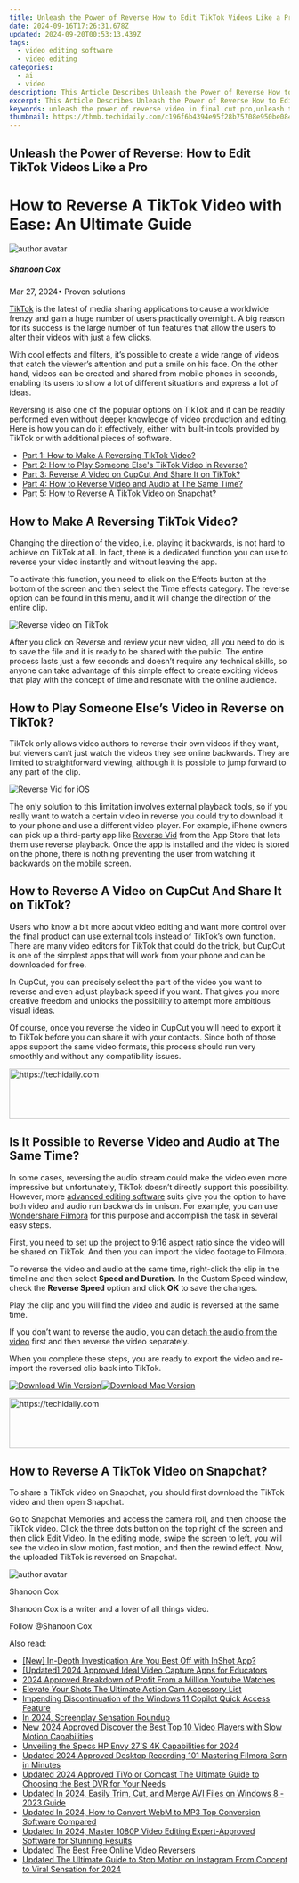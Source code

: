 ```yaml
---
title: Unleash the Power of Reverse How to Edit TikTok Videos Like a Pro for 2024
date: 2024-09-16T17:26:31.678Z
updated: 2024-09-20T00:53:13.439Z
tags: 
  - video editing software
  - video editing
categories: 
  - ai
  - video
description: This Article Describes Unleash the Power of Reverse How to Edit TikTok Videos Like a Pro for 2024
excerpt: This Article Describes Unleash the Power of Reverse How to Edit TikTok Videos Like a Pro for 2024
keywords: unleash the power of reverse video in final cut pro,unleash the power of reverse how to edit tiktok videos like a pro,flip it how to reverse your tiktok videos like a pro,flip it how to reverse your tiktok videos like a pro 2023 edition,unleash the power of slow mo top video editing software revealed,unleash the power of reversal advanced tiktok video editing techniques,unleash the power of reverse a tiktok video editing tutorial
thumbnail: https://thmb.techidaily.com/c196f6b4394e95f28b75708e950be08411857a7cc6fdf0b1b999475eb2576da4.jpg
---
```


## Unleash the Power of Reverse: How to Edit TikTok Videos Like a Pro

# How to Reverse A TikTok Video with Ease: An Ultimate Guide

![author avatar](https://images.wondershare.com/filmora/article-images/shannon-cox.jpg)

##### Shanoon Cox

 Mar 27, 2024• Proven solutions

[TikTok](https://www.tiktok.com/en/) is the latest of media sharing applications to cause a worldwide frenzy and gain a huge number of users practically overnight. A big reason for its success is the large number of fun features that allow the users to alter their videos with just a few clicks.

With cool effects and filters, it’s possible to create a wide range of videos that catch the viewer’s attention and put a smile on his face. On the other hand, videos can be created and shared from mobile phones in seconds, enabling its users to show a lot of different situations and express a lot of ideas.

Reversing is also one of the popular options on TikTok and it can be readily performed even without deeper knowledge of video production and editing. Here is how you can do it effectively, either with built-in tools provided by TikTok or with additional pieces of software.

* [Part 1: How to Make A Reversing TikTok Video?](#part1)
* [Part 2: How to Play Someone Else's TikTok Video in Reverse?](#part2)
* [Part 3: Reverse A Video on CupCut And Share It on TikTok?](#part3)
* [Part 4: How to Reverse Video and Audio at The Same Time?](#part4)
* [Part 5: How to Reverse A TikTok Video on Snapchat?](#part5)

## How to Make A Reversing TikTok Video?

Changing the direction of the video, i.e. playing it backwards, is not hard to achieve on TikTok at all. In fact, there is a dedicated function you can use to reverse your video instantly and without leaving the app.

To activate this function, you need to click on the Effects button at the bottom of the screen and then select the Time effects category. The reverse option can be found in this menu, and it will change the direction of the entire clip.

![Reverse video on TikTok](https://images.wondershare.com/filmora/article-images/reverse-video-on-tiktok.jpg)

After you click on Reverse and review your new video, all you need to do is to save the file and it is ready to be shared with the public. The entire process lasts just a few seconds and doesn’t require any technical skills, so anyone can take advantage of this simple effect to create exciting videos that play with the concept of time and resonate with the online audience.

## How to Play Someone Else’s Video in Reverse on TikTok?

TikTok only allows video authors to reverse their own videos if they want, but viewers can’t just watch the videos they see online backwards. They are limited to straightforward viewing, although it is possible to jump forward to any part of the clip.

![Reverse Vid for iOS](https://images.wondershare.com/filmora/article-images/reverse-vid-play-it-backwards.jpg)

The only solution to this limitation involves external playback tools, so if you really want to watch a certain video in reverse you could try to download it to your phone and use a different video player. For example, iPhone owners can pick up a third-party app like [Reverse Vid](https://apps.apple.com/us/app/reverse-vid-play-it-backwards/id950551948) from the App Store that lets them use reverse playback. Once the app is installed and the video is stored on the phone, there is nothing preventing the user from watching it backwards on the mobile screen.

## How to Reverse A Video on CupCut And Share It on TikTok?

Users who know a bit more about video editing and want more control over the final product can use external tools instead of TikTok’s own function. There are many video editors for TikTok that could do the trick, but CupCut is one of the simplest apps that will work from your phone and can be downloaded for free.

In CupCut, you can precisely select the part of the video you want to reverse and even adjust playback speed if you want. That gives you more creative freedom and unlocks the possibility to attempt more ambitious visual ideas.

Of course, once you reverse the video in CupCut you will need to export it to TikTok before you can share it with your contacts. Since both of those apps support the same video formats, this process should run very smoothly and without any compatibility issues.

<!-- affiliate ads begin -->
<a href="https://appsumo.8odi.net/c/5597632/1062450/7443" target="_top" id="1062450">
  <img src="//a.impactradius-go.com/display-ad/7443-1062450" border="0" alt="https://techidaily.com" width="600" height="90"/>
</a>
<img height="0" width="0" src="https://appsumo.8odi.net/i/5597632/1062450/7443" style="position:absolute;visibility:hidden;" border="0" />
<!-- affiliate ads end -->

## Is It Possible to Reverse Video and Audio at The Same Time?

In some cases, reversing the audio stream could make the video even more impressive but unfortunately, TikTok doesn’t directly support this possibility. However, more [advanced editing software](https://tools.techidaily.com/wondershare/filmora/download/) suits give you the option to have both video and audio run backwards in unison. For example, you can use [Wondershare Filmora](https://filmora.wondershare.net/filmora-video-editor.html) for this purpose and accomplish the task in several easy steps.

First, you need to set up the project to 9:16 [aspect ratio](https://tools.techidaily.com/wondershare/filmora/download/) since the video will be shared on TikTok. And then you can import the video footage to Filmora.

To reverse the video and audio at the same time, right-click the clip in the timeline and then select **Speed and Duration**. In the Custom Speed window, check the **Reverse Speed** option and click **OK** to save the changes.

Play the clip and you will find the video and audio is reversed at the same time.

If you don’t want to reverse the audio, you can [detach the audio from the video](https://tools.techidaily.com/wondershare/filmora/download/) first and then reverse the video separately.

When you complete these steps, you are ready to export the video and re-import the reversed clip back into TikTok.

[![Download Win Version](https://images.wondershare.com/filmora/guide/download-btn-win.jpg)](https://tools.techidaily.com/wondershare/filmora/download/)[![Download Mac Version](https://images.wondershare.com/filmora/guide/download-btn-mac.jpg)](https://tools.techidaily.com/wondershare/filmora/download/)

<!-- affiliate ads begin -->
<a href="https://appsumo.8odi.net/c/5597632/2043597/7443" target="_top" id="2043597">
  <img src="//a.impactradius-go.com/display-ad/7443-2043597" border="0" alt="https://techidaily.com" width="728" height="90"/>
</a>
<img height="0" width="0" src="https://appsumo.8odi.net/i/5597632/2043597/7443" style="position:absolute;visibility:hidden;" border="0" />
<!-- affiliate ads end -->

## How to Reverse A TikTok Video on Snapchat?

To share a TikTok video on Snapchat, you should first download the TikTok video and then open Snapchat.

Go to Snapchat Memories and access the camera roll, and then choose the TikTok video. Click the three dots button on the top right of the screen and then click Edit Video. In the editing mode, swipe the screen to left, you will see the video in slow motion, fast motion, and then the rewind effect. Now, the uploaded TikTok is reversed on Snapchat.

![author avatar](https://images.wondershare.com/filmora/article-images/shannon-cox.jpg)

Shanoon Cox

Shanoon Cox is a writer and a lover of all things video.

Follow @Shanoon Cox

<ins class="adsbygoogle"
      style="display:block"
      data-ad-client="ca-pub-7571918770474297"
      data-ad-slot="8358498916"
      data-ad-format="auto"
      data-full-width-responsive="true"></ins>

<span class="atpl-alsoreadstyle">Also read:</span>
<div><ul>
<li><a href="https://some-knowledge.techidaily.com/new-in-depth-investigation-are-you-best-off-with-inshot-app/"><u>[New] In-Depth Investigation Are You Best Off with InShot App?</u></a></li>
<li><a href="https://screen-mirroring-recording.techidaily.com/updated-2024-approved-ideal-video-capture-apps-for-educators/"><u>[Updated] 2024 Approved Ideal Video Capture Apps for Educators</u></a></li>
<li><a href="https://youtube-videos.techidaily.com/2024-approved-breakdown-of-profit-from-a-million-youtube-watches/"><u>2024 Approved Breakdown of Profit From a Million Youtube Watches</u></a></li>
<li><a href="https://extra-hints.techidaily.com/elevate-your-shots-the-ultimate-action-cam-accessory-list/"><u>Elevate Your Shots The Ultimate Action Cam Accessory List</u></a></li>
<li><a href="https://some-guidance.techidaily.com/impending-discontinuation-of-the-windows-11-copilot-quick-access-feature/"><u>Impending Discontinuation of the Windows 11 Copilot Quick Access Feature</u></a></li>
<li><a href="https://extra-support.techidaily.com/in-2024-screenplay-sensation-roundup/"><u>In 2024, Screenplay Sensation Roundup</u></a></li>
<li><a href="https://smart-video-creator.techidaily.com/new-2024-approved-discover-the-best-top-10-video-players-with-slow-motion-capabilities/"><u>New 2024 Approved Discover the Best Top 10 Video Players with Slow Motion Capabilities</u></a></li>
<li><a href="https://some-approaches.techidaily.com/unveiling-the-specs-hp-envy-27s-4k-capabilities-for-2024/"><u>Unveiling the Specs HP Envy 27'S 4K Capabilities for 2024</u></a></li>
<li><a href="https://ai-video-apps.techidaily.com/updated-2024-approved-desktop-recording-101-mastering-filmora-scrn-in-minutes/"><u>Updated 2024 Approved Desktop Recording 101 Mastering Filmora Scrn in Minutes</u></a></li>
<li><a href="https://ai-video-apps.techidaily.com/updated-2024-approved-tivo-or-comcast-the-ultimate-guide-to-choosing-the-best-dvr-for-your-needs/"><u>Updated 2024 Approved TiVo or Comcast The Ultimate Guide to Choosing the Best DVR for Your Needs</u></a></li>
<li><a href="https://ai-video-apps.techidaily.com/updated-in-2024-easily-trim-cut-and-merge-avi-files-on-windows-8-2023-guide/"><u>Updated In 2024, Easily Trim, Cut, and Merge AVI Files on Windows 8 - 2023 Guide</u></a></li>
<li><a href="https://ai-video-apps.techidaily.com/updated-in-2024-how-to-convert-webm-to-mp3-top-conversion-software-compared/"><u>Updated In 2024, How to Convert WebM to MP3 Top Conversion Software Compared</u></a></li>
<li><a href="https://ai-video-apps.techidaily.com/updated-in-2024-master-1080p-video-editing-expert-approved-software-for-stunning-results/"><u>Updated In 2024, Master 1080P Video Editing Expert-Approved Software for Stunning Results</u></a></li>
<li><a href="https://ai-video-apps.techidaily.com/updated-the-best-free-online-video-reversers/"><u>Updated The Best Free Online Video Reversers</u></a></li>
<li><a href="https://ai-video-apps.techidaily.com/updated-the-ultimate-guide-to-stop-motion-on-instagram-from-concept-to-viral-sensation-for-2024/"><u>Updated The Ultimate Guide to Stop Motion on Instagram From Concept to Viral Sensation for 2024</u></a></li>
</ul></div>

